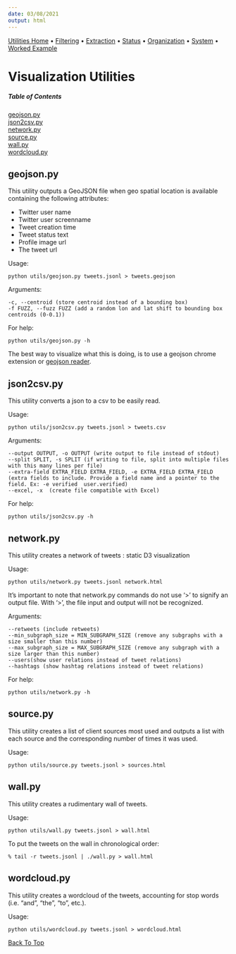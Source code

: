 ```yaml
---
date: 03/08/2021
output: html
---
```

[Utilities Home](utilities.md) • [Filtering](filtering.md) • [Extraction](extraction.md) • [Status](status.md) • [Organization](organization.md) • [System](system.md) • [Worked Example](workedex.md)


# Visualization Utilities

##### Table of Contents  
[geojson.py](#geojson.py)  
[json2csv.py](#json2csv.py)  
[network.py](#network.py)  
[source.py](#source.py)  
[wall.py](#wall.py)  
[wordcloud.py](#wordcloud.py) 

<a name="geojson.py"/>

## geojson.py
This utility outputs a GeoJSON file when geo spatial location is available containing the following attributes:
- Twitter user name
- Twitter user screenname
- Tweet creation time
- Tweet status text
- Profile image url
- The tweet url

Usage: 

    python utils/geojson.py tweets.jsonl > tweets.geojson
    
Arguments:  

    -c, --centroid (store centroid instead of a bounding box)
    -f FUZZ, --fuzz FUZZ (add a random lon and lat shift to bounding box centroids (0-0.1))
    
For help:  

    python utils/geojson.py -h

The best way to visualize what this is doing, is to use a geojson chrome extension or [geojson reader](https://chrome.google.com/webstore/detail/geojson-map-viewer-with-d/hcfcnnifdgkogkjjlkpdcfalegleggdg?hl=en-US). 

<a name="json2csv.py"/>

## json2csv.py
This utility converts a json to a csv to be easily read.

Usage: 

    python utils/json2csv.py tweets.jsonl > tweets.csv
    
Arguments:   

    --output OUTPUT, -o OUTPUT (write output to file instead of stdout)
    --split SPLIT, -s SPLIT (if writing to file, split into multiple files with this many lines per file)
    --extra-field EXTRA_FIELD EXTRA_FIELD, -e EXTRA_FIELD EXTRA_FIELD (extra fields to include. Provide a field name and a pointer to the field. Ex: -e verified  user.verified)
    --excel, -x  (create file compatible with Excel)

For help: 

    python utils/json2csv.py -h

<a name="network.py"/>

## network.py
This utility creates a network of tweets : static D3 visualization

Usage: 

    python utils/network.py tweets.jsonl network.html
    
It’s important to note that network.py commands do not use ‘>’ to signify an output file. With ‘>’, the file input and output will not be recognized.

Arguments: 

    --retweets (include retweets)
    --min_subgraph_size = MIN_SUBGRAPH_SIZE (remove any subgraphs with a size smaller than this number)
    --max_subgraph_size = MAX_SUBGRAPH_SIZE (remove any subgraph with a size larger than this number)
    --users(show user relations instead of tweet relations)
    --hashtags (show hashtag relations instead of tweet relations)

For help: 

    python utils/network.py -h
    
<a name="source.py"/>
    
## source.py
This utility creates a list of client sources most used and outputs a list with each source and the corresponding number of times it was used. 

Usage: 

    python utils/source.py tweets.jsonl > sources.html

<a name="wall.py"/>

## wall.py
This utility creates a rudimentary wall of tweets.

Usage: 

    python utils/wall.py tweets.jsonl > wall.html
		
To put the tweets on the wall in chronological order: 

    % tail -r tweets.jsonl | ./wall.py > wall.html 

<a name="wordcloud.py"/>

## wordcloud.py
This utility creates a wordcloud of the tweets, accounting for stop words (i.e. “and”, “the”, “to”, etc.). 

Usage: 

    python utils/wordcloud.py tweets.jsonl > wordcloud.html


[Back To Top](#visualization-utilities)
